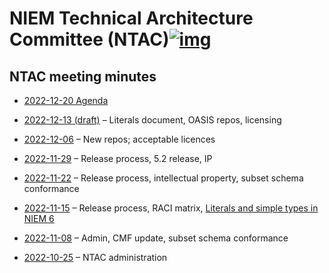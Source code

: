 # NIEM Technical Architecture Committee (NTAC)[![img](https://github.com/niemopen/oasis-open-project/raw/main/artwork/NIEM-NO-Logo-v5.png)](https://github.com/niemopen/oasis-open-project/blob/main/artwork/NIEM-NO-Logo-v5.png)

## NTAC meeting minutes

* [2022-12-20 Agenda](2022-12-20-agenda.md)

* [2022-12-13 (draft)](2022-12-13-minutes.md) – Literals document, OASIS repos, licensing

* [2022-12-06](2022-12-06-minutes.md) – New repos; acceptable licences

* [2022-11-29](2022-11-29-minutes.md) – Release process, 5.2 release, IP

* [2022-11-22](2022-11-22-minutes.md) – Release process, intellectual property, subset schema conformance

* [2022-11-15](2022-11-15-minutes.md) – Release process, RACI matrix, [Literals and simple types in NIEM 6](../documents/Literals-221124.md)

* [2022-11-08](2022-11-08-minutes.md) – Admin, CMF update, subset schema conformance

* [2022-10-25](2022-10-25-minutes.md) – NTAC administration
